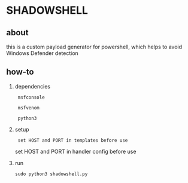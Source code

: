 <h1>SHADOWSHELL</h1>

<h2> about </h2>

 this is a custom payload generator for powershell,
 which helps to avoid Windows Defender detection  

<h2> how-to </h2>

 1) dependencies

         msfconsole

         msfvenom

         python3

 2) setup

         set HOST and PORT in templates before use

	 set HOST and PORT in handler config before use

 3) run

        sudo python3 shadowshell.py

        